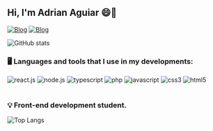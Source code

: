 ## Hi, I'm Adrian Aguiar 😄👋

[![Blog](https://img.shields.io/badge/LinkedIn-0077B5?style=for-the-badge&logo=linkedin&logoColor=white)](https://www.linkedin.com/in/adrian-ag/)
[![Blog](https://aleen42.github.io/badges/src/stackoverflow.svg)](https://pt.stackoverflow.com/users/275508/adrian-aguiar)

![GitHub stats](https://github-readme-stats.vercel.app/api?username=ollapapito&show_icons=true&theme=tokyonight)

### 🖥️ Languages and tools that I use in my developments:

<div style="display: inline-block">
    <img aLign="center" alt="react.js" src="https://img.shields.io/badge/React-20232A?style=for-the-badge&logo=react&logoColor=61DAFB">
    <img aLign="center" alt="node.js" src="https://img.shields.io/badge/Node.js-43853D?style=for-the-badge&logo=node.js&logoColor=white">
    <img aLign="center" alt="typescript" src="https://img.shields.io/badge/TypeScript-007ACC?style=for-the-badge&logo=typescript&logoColor=white">
    <img aLign="center" alt="php" src="https://img.shields.io/badge/PHP-323330?style=for-the-badge&logo=php&logoColor=F7DF1E">
    <img aLign="center" alt="javascript" src="https://img.shields.io/badge/JavaScript-323330?style=for-the-badge&logo=javascript&logoColor=F7DF1E">
     <img aLign="center" alt="css3" src="https://img.shields.io/badge/CSS3-1572B6?style=for-the-badge&logo=css3&logoColor=white">
    <img aLign="center" alt="html5" src="https://img.shields.io/badge/HTML5-E34F26?style=for-the-badge&logo=html5&logoColor=white">
</div><br><br>

### 💡 Front-end development student.

![Top Langs](https://github-readme-stats.vercel.app/api/top-langs/?username=ollapapito&layout=compact)
